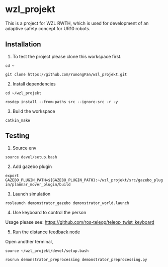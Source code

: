 # wzl_projekt
This is a project for WZL RWTH, which is used for development of an adaptive safety concept for UR10 robots.

## Installation
1. To test the project please clone this workspace first.  
  
`cd ~`  
  
`git clone https://github.com/YunongPan/wzl_projekt.git`  
  
2. Install dependencies  
  
`cd ~/wzl_projekt`  
  
`rosdep install --from-paths src --ignore-src -r -y`  
  
3. Build the workspace  
  
`catkin_make`  
  
## Testing  
1. Source env  
  
`source devel/setup.bash`  
  
2. Add gazebo plugin  
  
`export GAZEBO_PLUGIN_PATH=${GAZEBO_PLUGIN_PATH}:~/wzl_projekt/src/gazebo_plugin/plannar_mover_plugin/build`  
  
3. Launch simulation  
  
`roslaunch demonstrator_gazebo demonstrator_world.launch`  
  
4. Use keyboard to control the person  
  
Usage please see: https://github.com/ros-teleop/teleop_twist_keyboard  
  
5. Run the distance feedback node  
  
Open another terminal,  
  
`source ~/wzl_projekt/devel/setup.bash`  
  
`rosrun demonstrator_preprocessing demonstrator_preprocessing.py`  



